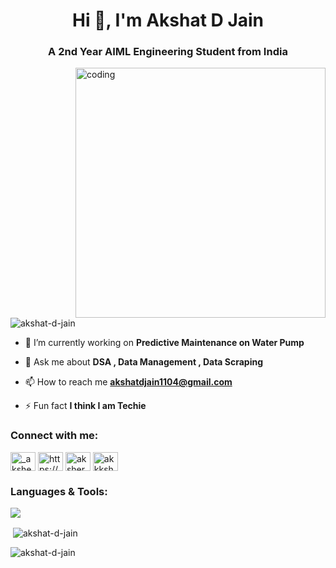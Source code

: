 <h1 align="center">Hi 👋, I'm Akshat D Jain</h1>
<h3 align="center">A 2nd Year AIML Engineering Student from India</h3>


<img align="right" alt="coding" width="400" src="https://media.licdn.com/dms/image/D4D12AQH4mcQALwgZ7Q/article-cover_image-shrink_600_2000/0/1691989932071?e=2147483647&v=beta&t=uwm5lxFiqURXuzG_xnf9hrIr-_sojSaQ4ggruUAYsmU">

<p align="left"> <img src="https://komarev.com/ghpvc/?username=akshat-d-jain&label=Profile%20views&color=0e75b6&style=flat" alt="akshat-d-jain" /> </p>

- 🔭 I’m currently working on **Predictive Maintenance on Water Pump**

- 💬 Ask me about **DSA , Data Management , Data Scraping**

- 📫 How to reach me **akshatdjain1104@gmail.com**

- ⚡ Fun fact **I think I am Techie**

<h3 align="left">Connect with me:</h3>
<p align="left">
<a href="https://twitter.com/_aksher" target="blank"><img align="center" src="https://raw.githubusercontent.com/rahuldkjain/github-profile-readme-generator/master/src/images/icons/Social/twitter.svg" alt="_aksher" height="30" width="40" /></a>
<a href="https://linkedin.com/in/https://www.linkedin.com/in/akshat-jain-4b6721260?utm_source=share&utm_campaign=share_via&utm_content=profile&utm_medium=android_app" target="blank"><img align="center" src="https://raw.githubusercontent.com/rahuldkjain/github-profile-readme-generator/master/src/images/icons/Social/linked-in-alt.svg" alt="https://www.linkedin.com/in/akshat-jain-4b6721260?utm_source=share&utm_campaign=share_via&utm_content=profile&utm_medium=android_app" height="30" width="40" /></a>
<a href="https://kaggle.com/aksher" target="blank"><img align="center" src="https://raw.githubusercontent.com/rahuldkjain/github-profile-readme-generator/master/src/images/icons/Social/kaggle.svg" alt="aksher" height="30" width="40" /></a>
<a href="https://instagram.com/akkkshat.11" target="blank"><img align="center" src="https://raw.githubusercontent.com/rahuldkjain/github-profile-readme-generator/master/src/images/icons/Social/instagram.svg" alt="akkkshat.11" height="30" width="40" /></a>
</p>

<h3 align="left">Languages & Tools:</h3>
<p align="left"><img src="https://skillicons.dev/icons?i=c,cpp,java,gcp,mysql,python,vscode,github,opencv,sklearn,latex,mongodb"> </a> </p>
<p>&nbsp;<img align="center" src="https://github-readme-stats.vercel.app/api?username=akshat-d-jain&show_icons=true&locale=en" alt="akshat-d-jain" /></p>

<p><img align="center" src="https://github-readme-streak-stats.herokuapp.com/?user=akshat-d-jain&" alt="akshat-d-jain" /></p>
